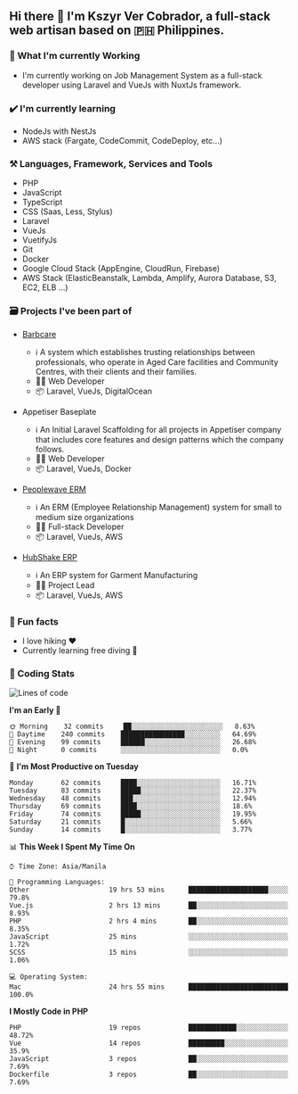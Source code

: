 ## Hi there 👋 I'm Kszyr Ver Cobrador, a full-stack web artisan based on 🇵🇭 Philippines.

### 🚀 What I'm currently Working

- I'm currently working on Job Management System as a full-stack developer using Laravel and VueJs with NuxtJs framework.

### ✔️ I'm currently learning

- NodeJs with NestJs
- AWS stack (Fargate, CodeCommit, CodeDeploy, etc...)

### ⚒️ Languages, Framework, Services and Tools
- PHP
- JavaScript
- TypeScript
- CSS (Saas, Less, Stylus)
- Laravel
- VueJs
- VuetifyJs
- Git
- Docker
- Google Cloud Stack (AppEngine, CloudRun, Firebase)
- AWS Stack (ElasticBeanstalk, Lambda, Amplify, Aurora Database, S3, EC2, ELB ...)


### 🗃 Projects I've been part of

- <a href="https://appetiser.com.au/portfolio/barbcare" target="_blank">Barbcare</a>

  - ℹ️ A system which establishes trusting relationships between professionals, who operate in Aged Care facilities and Community Centres, with their clients and their families.
  - 👨‍💻 Web Developer
  - 📦 Laravel, VueJs, DigitalOcean

- Appetiser Baseplate

  - ℹ️ An Initial Laravel Scaffolding for all projects in Appetiser company that includes core features and design patterns which the company follows.
  - 👨‍💻 Web Developer
  - 📦 Laravel, VueJs, Docker

- <a href="https://peoplewave.co" target="_blank">Peoplewave ERM</a>

  - ℹ️ An ERM (Employee Relationship Management) system for small to medium size organizations
  - 👨‍💻 Full-stack Developer
  - 📦 Laravel, VueJs, AWS

- <a href="https://www.posbang.com/garment-erp" target="_blank">HubShake ERP</a>

  - ℹ️ An ERP system for Garment Manufacturing
  - 👨‍💻 Project Lead
  - 📦 Laravel, VueJs, AWS

### 🌴 Fun facts

- I love hiking ❤️
- Currently learning free diving 🥽

### 🌟 Coding Stats

<!-- WakaTime Stats -->

<!--START_SECTION:waka-->
![Lines of code](https://img.shields.io/badge/From%20Hello%20World%20I%27ve%20Written-461496%20lines%20of%20code-blue)

**I'm an Early 🐤** 

```text
🌞 Morning    32 commits     ██░░░░░░░░░░░░░░░░░░░░░░░   8.63% 
🌆 Daytime    240 commits    ████████████████░░░░░░░░░   64.69% 
🌃 Evening    99 commits     ██████░░░░░░░░░░░░░░░░░░░   26.68% 
🌙 Night      0 commits      ░░░░░░░░░░░░░░░░░░░░░░░░░   0.0%

```
📅 **I'm Most Productive on Tuesday** 

```text
Monday       62 commits     ████░░░░░░░░░░░░░░░░░░░░░   16.71% 
Tuesday      83 commits     █████░░░░░░░░░░░░░░░░░░░░   22.37% 
Wednesday    48 commits     ███░░░░░░░░░░░░░░░░░░░░░░   12.94% 
Thursday     69 commits     ████░░░░░░░░░░░░░░░░░░░░░   18.6% 
Friday       74 commits     █████░░░░░░░░░░░░░░░░░░░░   19.95% 
Saturday     21 commits     █░░░░░░░░░░░░░░░░░░░░░░░░   5.66% 
Sunday       14 commits     █░░░░░░░░░░░░░░░░░░░░░░░░   3.77%

```


📊 **This Week I Spent My Time On** 

```text
⌚︎ Time Zone: Asia/Manila

💬 Programming Languages: 
Other                    19 hrs 53 mins      ████████████████████░░░░░   79.8% 
Vue.js                   2 hrs 13 mins       ██░░░░░░░░░░░░░░░░░░░░░░░   8.93% 
PHP                      2 hrs 4 mins        ██░░░░░░░░░░░░░░░░░░░░░░░   8.35% 
JavaScript               25 mins             ░░░░░░░░░░░░░░░░░░░░░░░░░   1.72% 
SCSS                     15 mins             ░░░░░░░░░░░░░░░░░░░░░░░░░   1.06%

💻 Operating System: 
Mac                      24 hrs 55 mins      █████████████████████████   100.0%

```

**I Mostly Code in PHP** 

```text
PHP                      19 repos            ████████████░░░░░░░░░░░░░   48.72% 
Vue                      14 repos            █████████░░░░░░░░░░░░░░░░   35.9% 
JavaScript               3 repos             ██░░░░░░░░░░░░░░░░░░░░░░░   7.69% 
Dockerfile               3 repos             ██░░░░░░░░░░░░░░░░░░░░░░░   7.69%

```



<!--END_SECTION:waka-->
